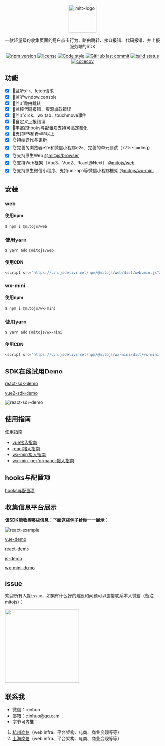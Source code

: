 <div align="center">
    <a href="#" target="_blank">
    <img src="https://i.loli.net/2021/07/28/EvPwd4NjVH3tBfO.jpg" alt="mito-logo" height="90">
    </a>
    <p>一款轻量级的收集页面的用户点击行为、路由跳转、接口报错、代码报错、并上报服务端的SDK</p>

[![npm version](https://img.shields.io/npm/v/@mitojs/web.svg?style=flat-square)](https://www.npmjs.com/package/@mitojs/web)
[![license](https://img.shields.io/github/license/mitojs/mitojs)](https://github.com/mitojs/mitojs/blob/dev/LICENSE)
[![Code style](https://img.shields.io/badge/code_style-prettier-ff69b4.svg?style=flat-square)](https://github.com/prettier/prettier)
[![GitHub last commit](https://img.shields.io/github/last-commit/mitojs/mitojs.svg?style=flat-square)](https://github.com/mitojs/mitojs/commits/master)
[![build status](https://img.shields.io/travis/mitojs/mitojs/master.svg?style=flat-square)](https://travis-ci.com/github/mitojs/mitojs)
[![codecov](https://codecov.io/gh/mitojs/mitojs/branch/master/graph/badge.svg?token=W7JP5GDOM7)](https://codecov.io/gh/mitojs/mitojs)

<!-- [![npm downloads](https://img.shields.io/npm/dm/@zyf2e/mitojs.svg?style=flat-square)](http://npm-stat.com/charts.html?package=@zyf2e/mitojs) -->

</div>

## 功能

- [x] 🔨监听xhr、fetch请求
- [x] 🔨监听window.console
- [x] 🔨监听路由跳转
- [x] 🔨监控代码报错、资源加载错误
- [x] 🔨监听click、wx:tab、touchmove事件
- [x] 🔨自定义上报错误
- [x] 🚀丰富的hooks与配置项支持可高定制化
- [x] 🌝支持IE8和安卓5以上
- [x] 👌持续迭代与更新
- [x] 👌完善的浏览器e2e和微信小程序e2e、完善的单元测试（77%~coding）
- [x] 👌支持原生Web [@mitojs/browser](https://github.com/mitojs/mitojs/tree/master/packages/browser)
- [x] 👌支持Web框架（Vue3、Vue2、React@Next） [@mitojs/web](https://github.com/mitojs/mitojs/tree/master/packages/web)
- [x] 👌支持原生微信小程序、支持uni-app等微信小程序框架 [@mitojs/wx-mini](https://github.com/mitojs/mitojs/tree/master/packages/wx-mini)

## 安装

### web

#### 使用npm

```bash
$ npm i @mitojs/web
```

### 使用yarn

```bash
$ yarn add @mitojs/web
```

#### 使用CDN

```javascript
<script src="https://cdn.jsdelivr.net/npm/@mitojs/web/dist/web.min.js"></script>
```

### wx-mini

#### 使用npm

```bash
$ npm i @mitojs/wx-mini
```

### 使用yarn

```bash
$ yarn add @mitojs/wx-mini
```

#### 使用CDN

```javascript
<script src="https://cdn.jsdelivr.net/npm/@mitojs/wx-mini/dist/wx-mini.js"></script>
```

## SDK在线试用Demo
[react-sdk-demo](https://mitojs.github.io/react-sdk-demo)

[vue2-sdk-demo](https://mitojs.github.io/vue2-sdk-demo)

![react-sdk-demo](https://tva1.sinaimg.cn/large/008i3skNly1gtr0cdzowzg31fy0u0q4z.gif)

## 使用指南

[使用指南](https://github.com/mitojs/mitojs/blob/master/docs/guide.md)

* [vue接入指南](https://github.com/mitojs/mitojs/blob/master/docs/guide.md#Vue)
* [react接入指南](https://github.com/mitojs/mitojs/blob/master/docs/guide.md#react)
* [wx-mini接入指南](https://github.com/mitojs/mitojs/blob/master/docs/guide.md#微信小程序)
* [wx-mini-performance接入指南](https://github.com/mitojs/mitojs/blob/master/docs/wx-mini-performance.md)

## hooks与配置项

[hooks与配置项](https://github.com/mitojs/mitojs/blob/master/docs/option.md)




## 收集信息平台展示

**该SDK能收集哪些信息：下面这些例子给你一一展示：**

![react-example](https://tva1.sinaimg.cn/large/008eGmZEly1gmxggqptzwg30u00hoe84.gif)

[vue-demo](https://mitojs.github.io/mito-admin-demo/#/errors/1/info)

[react-demo](https://mitojs.github.io/mito-admin-demo/#/errors/2/info)

[js-demo](https://mitojs.github.io/mito-admin-demo/#/errors/3/info)

[wx-mini-demo](https://mitojs.github.io/mito-admin-demo/#/errors/4/info)

## issue

欢迎所有人提`issue`，如果有什么好的建议和问题可以直接联系本人微信（备注mitojs）：

<img src="https://tva1.sinaimg.cn/large/008eGmZEly1gmtfid3hrfj30kw0r2wfk.jpg" width="240px" />

## 联系我
* 微信：cjinhuo
* 邮箱：cjinhuo@qq.com
* 字节可内推：
1. [杭州岗位](https://jobs.bytedance.com/experienced/position?keywords=%E5%89%8D%E7%AB%AF&category=6704215862603155720%2C6704215862557018372%2C6704215886108035339%2C6704215888985327886%2C6704215897130666254%2C6704215956018694411%2C6704215957146962184%2C6704215958816295181%2C6704215963966900491%2C6704216109274368264%2C6704216296701036811%2C6704216635923761412%2C6704217321877014787%2C6704219452277262596%2C6704219534724696331%2C6938376045242353957&location=CT_52&project=&type=&job_hot_flag=&current=1&limit=10)（web infra、平台架构、电商、商业变现等等）
2. [上海岗位](https://jobs.bytedance.com/experienced/position?keywords=%E5%89%8D%E7%AB%AF&category=6704215862603155720%2C6704215862557018372%2C6704215886108035339%2C6704215888985327886%2C6704215897130666254%2C6704215956018694411%2C6704215957146962184%2C6704215958816295181%2C6704215963966900491%2C6704216109274368264%2C6704216296701036811%2C6704216635923761412%2C6704217321877014787%2C6704219452277262596%2C6704219534724696331%2C6938376045242353957&location=CT_125&project=&type=&job_hot_flag=&current=1&limit=10)（web infra、平台架构、电商、商业变现等等）



